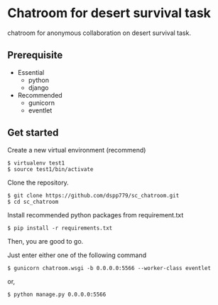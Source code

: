# Chatroom for desert survival task
chatroom for anonymous collaboration on desert survival task.

## Prerequisite
- Essential
  - python
  - django
- Recommended
  - gunicorn
  - eventlet

## Get started
Create a new virtual environment (recommend)
```console
$ virtualenv test1
$ source test1/bin/activate
```
Clone the repository.
```console
$ git clone https://github.com/dspp779/sc_chatroom.git
$ cd sc_chatroom
```

Install recommended python packages from requirement.txt
```console
$ pip install -r requirements.txt
```


Then, you are good to go.

Just enter either one of the following command
```console
$ gunicorn chatroom.wsgi -b 0.0.0.0:5566 --worker-class eventlet
```
or,
```console
$ python manage.py 0.0.0.0:5566
```

